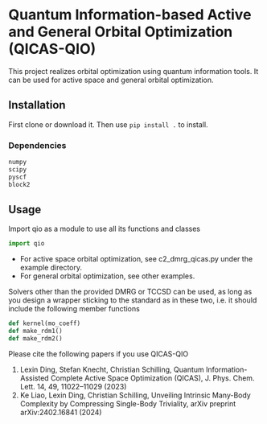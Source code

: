 # Quantum Information-based Active and General Orbital Optimization (QICAS-QIO)

This project realizes orbital optimization using quantum information tools. It can be used for active space and general orbital optimization.

## Installation
First clone or download it. Then use 
```pip install .```
to install. 

### Dependencies

```Python
numpy
scipy
pyscf
block2
```

## Usage
Import qio as a module to use all its functions and classes
```Python
import qio
```
- For active space orbital optimization, see c2_dmrg_qicas.py under the example directory.
- For general orbital optimization, see other examples.

Solvers other than the provided DMRG or TCCSD can be used, as long as you design a wrapper sticking to the standard as in these two, i.e. it should include the following member functions

```Python
def kernel(mo_coeff)
def make_rdm1()
def make_rdm2()
```


Please cite the following papers if you use QICAS-QIO 

1. Lexin Ding, Stefan Knecht, Christian Schilling, Quantum Information-Assisted Complete Active Space Optimization (QICAS), J. Phys. Chem. Lett. 14, 49, 11022–11029 (2023)
2. Ke Liao, Lexin Ding, Christian Schilling, Unveiling Intrinsic Many-Body Complexity by Compressing Single-Body Triviality, arXiv preprint arXiv:2402.16841 (2024)

  
